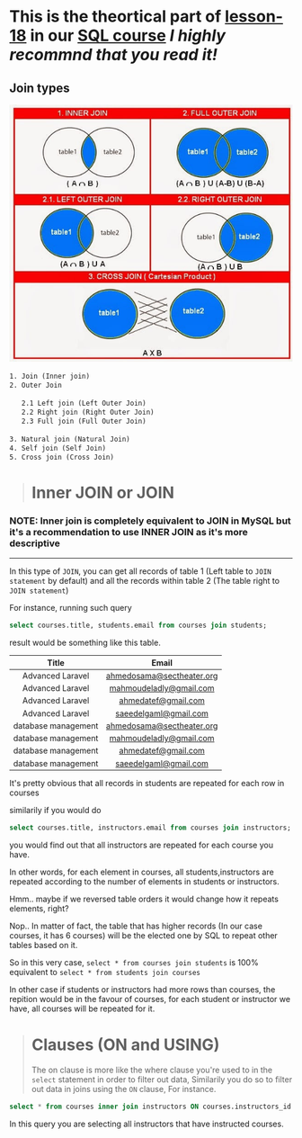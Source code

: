 # This is the theortical part of [lesson-18]() in our [SQL course](https://youtube.com/playlist?list=PL7mt2FDjAkPf5lpAnUDwbTYH4tuB-BN-v) _I highly recommnd that you read it!_

## Join types

![SQL types](./sql-types.jpg)

```
1. Join (Inner join)
2. Outer Join

   2.1 Left join (Left Outer Join)
   2.2 Right join (Right Outer Join)
   2.3 Full join (Full Outer Join)

3. Natural join (Natural Join)
4. Self join (Self Join)
5. Cross join (Cross Join)
```

> # **Inner JOIN or JOIN**

### NOTE: Inner join is completely equivalent to JOIN in MySQL but it's a recommendation to use INNER JOIN as it's more descriptive

---

In this type of `JOIN`, you can get all records of table 1 (Left table to `JOIN statement` by default) and all the records within table 2 (The table right to `JOIN statement`)

For instance, running such query

```sql
select courses.title, students.email from courses join students;
```

result would be something like this table.

|        Title        |           Email           |
| :-----------------: | :-----------------------: |
|  Advanced Laravel   | ahmedosama@sectheater.org |
|  Advanced Laravel   |  mahmoudeladly@gmail.com  |
|  Advanced Laravel   |    ahmedatef@gmail.com    |
|  Advanced Laravel   |   saeedelgaml@gmail.com   |
| database management | ahmedosama@sectheater.org |
| database management |  mahmoudeladly@gmail.com  |
| database management |    ahmedatef@gmail.com    |
| database management |   saeedelgaml@gmail.com   |

It's pretty obvious that all records in students are repeated for each row in courses

similarily if you would do

```sql
select courses.title, instructors.email from courses join instructors;
```

you would find out that all instructors are repeated for each course you have.

In other words, for each element in courses, all students,instructors are repeated according to the number of elements in students or instructors.

Hmm.. maybe if we reversed table orders it would change how it repeats elements, right?

Nop.. In matter of fact, the table that has higher records (In our case courses, it has 6 courses) will be the elected one by SQL to repeat other tables based on it.

So in this very case, `select * from courses join students` is 100% equivalent to `select * from students join courses`

In other case if students or instructors had more rows than courses, the repition would be in the favour of courses, for each student or instructor we have, all courses will be repeated for it.

> # Clauses (ON and USING)
>
> The on clause is more like the where clause you're used to in the `select` statement in order to filter out data, Similarily you do so to filter out data in joins using the `ON` clause, For instance.

```sql
select * from courses inner join instructors ON courses.instructors_id = instructors.id;
```

In this query you are selecting all instructors that have instructed courses.
